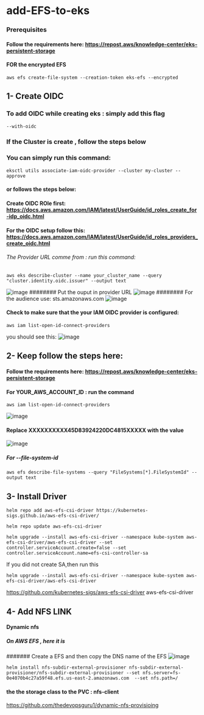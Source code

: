 # add-EFS-to-eks

### Prerequisites

#### Follow the requirements here: https://repost.aws/knowledge-center/eks-persistent-storage
#### FOR the encrypted EFS 
```
aws efs create-file-system --creation-token eks-efs --encrypted
```
## 1- Create OIDC
### To add OIDC while creating eks : simply add this flag
```
--with-oidc
````
### If the Cluster is create , follow the steps below
### You can simply run this command: 
```
eksctl utils associate-iam-oidc-provider --cluster my-cluster --approve
```
#### or follows the steps below:
#### Create OIDC ROle first: https://docs.aws.amazon.com/IAM/latest/UserGuide/id_roles_create_for-idp_oidc.html
#### For the OIDC setup follow this: https://docs.aws.amazon.com/IAM/latest/UserGuide/id_roles_providers_create_oidc.html
###### The Provider URL comme from : run this command: 
```
aws eks describe-cluster --name your_cluster_name --query "cluster.identity.oidc.issuer" --output text
```
![image](https://github.com/thedevopsguru1/add-EFS-to-eks/assets/126810742/70ebb446-a54b-4ced-b4e2-13c225d9d040)
######## Put the ouput in provider URL
![image](https://github.com/thedevopsguru1/add-EFS-to-eks/assets/126810742/d8a38785-9065-4b68-827b-9f7382b27912)
######## For the audience use: sts.amazonaws.com
![image](https://github.com/thedevopsguru1/add-EFS-to-eks/assets/126810742/9caae496-ed69-4711-82f2-00f492a3b5ea)

#### Check to make sure that the your IAM OIDC provider is configured:
```
aws iam list-open-id-connect-providers
```
you should see this:
![image](https://github.com/thedevopsguru1/add-EFS-to-eks/assets/126810742/6339b1bf-a568-41e9-9609-b8983c51075a)


## 2- Keep follow the steps here:
#### Follow the requirements here: https://repost.aws/knowledge-center/eks-persistent-storage
#### For YOUR_AWS_ACCOUNT_ID : run the command
```
aws iam list-open-id-connect-providers
```
![image](https://github.com/thedevopsguru1/add-EFS-to-eks/assets/126810742/241a6271-eeff-48f5-bbdd-da1fcc83a74a)

####  Replace XXXXXXXXXX45D83924220DC4815XXXXX with the value
![image](https://github.com/thedevopsguru1/add-EFS-to-eks/assets/126810742/044c8017-611d-4e35-87ae-e8760ab0bfdc)
##### For  --file-system-id
```
aws efs describe-file-systems --query "FileSystems[*].FileSystemId" --output text
```
## 3- Install Driver 
```
helm repo add aws-efs-csi-driver https://kubernetes-sigs.github.io/aws-efs-csi-driver/
```
```
helm repo update aws-efs-csi-driver
```
```
helm upgrade --install aws-efs-csi-driver --namespace kube-system aws-efs-csi-driver/aws-efs-csi-driver --set controller.serviceAccount.create=false --set controller.serviceAccount.name=efs-csi-controller-sa
```
If you did not create SA,then run this
```
helm upgrade --install aws-efs-csi-driver --namespace kube-system aws-efs-csi-driver/aws-efs-csi-driver 
```
https://github.com/kubernetes-sigs/aws-efs-csi-driver aws-efs-csi-driver

## 4- Add NFS LINK
#### Dynamic nfs
##### On AWS EFS , here it is
####### Create a EFS and then copy the DNS name of the EFS
![image](https://github.com/thedevopsguru1/dynamic-nfs-provisioing/assets/126810742/c2136ea6-eb7e-4f4c-bf39-3eed8f5ff764)

```
helm install nfs-subdir-external-provisioner nfs-subdir-external-provisioner/nfs-subdir-external-provisioner --set nfs.server=fs-0e4070b4c27a59f48.efs.us-east-2.amazonaws.com  --set nfs.path=/
```
#### the the storage class to the PVC :  nfs-client
https://github.com/thedevopsguru1/dynamic-nfs-provisioing





